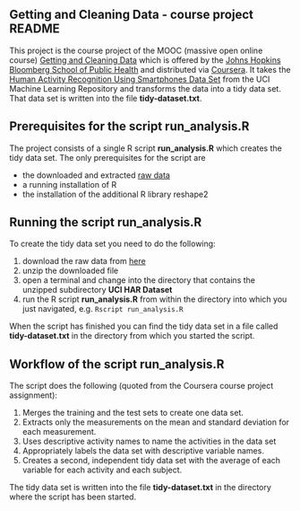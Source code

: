 Getting and Cleaning Data - course project README
---------------------------------------------------

This project is the course project of the MOOC (massive open online course) [Getting and Cleaning Data](https://www.coursera.org/course/getdata) which is offered by the [Johns Hopkins Bloomberg School of Public Health](http://www.jhsph.edu/) and distributed via [Coursera](https://www.coursera.org/). It takes the [Human Activity Recognition Using Smartphones Data Set](http://archive.ics.uci.edu/ml/datasets/Human+Activity+Recognition+Using+Smartphones) from the UCI Machine Learning Repository and transforms the data into a tidy data set. That data set is written into the file **tidy-dataset.txt**.

Prerequisites for the script run_analysis.R
---------------------------------------------------

The project consists of a single R script **run_analysis.R** which creates the tidy data set. The only prerequisites for the script are

- the downloaded and extracted [raw data](https://d396qusza40orc.cloudfront.net/getdata%2Fprojectfiles%2FUCI%20HAR%20Dataset.zip)
- a running installation of R
- the installation of the additional R library reshape2

Running the script run_analysis.R
---------------------------------------------------

To create the tidy data set you need to do the following:

1. download the raw data from [here](https://d396qusza40orc.cloudfront.net/getdata%2Fprojectfiles%2FUCI%20HAR%20Dataset.zip)
2. unzip the downloaded file
3. open a terminal and change into the directory that contains the unzipped subdirectory **UCI HAR Dataset**
4. run the R script **run_analysis.R** from within the directory into which you just navigated, e.g. ```Rscript run_analysis.R```

When the script has finished you can find the tidy data set in a file called **tidy-dataset.txt** in the directory from which you started the script.

Workflow of the script run_analysis.R
---------------------------------------------------

The script does the following (quoted from the Coursera course project assignment):

>
1. Merges the training and the test sets to create one data set.
2. Extracts only the measurements on the mean and standard deviation for each measurement. 
3. Uses descriptive activity names to name the activities in the data set
4. Appropriately labels the data set with descriptive variable names. 
5. Creates a second, independent tidy data set with the average of each variable for each activity and each subject. 

The tidy data set is written into the file **tidy-dataset.txt** in the directory where the script has been started.
